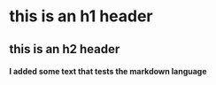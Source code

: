 # this is an h1 header
## this is an h2 header


#### I added some text that tests the markdown language
